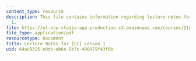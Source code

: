 ```yaml
---
content_type: resource
description: This file contains information regarding lecture notes for [LC] lesson
  1.
file: https://ol-ocw-studio-app-production.s3.amazonaws.com/courses/21g-107-chinese-i-streamlined-fall-2014/64ac9325e0dcab6e5b7c490975f43f6b_MIT21G_107F14_Chars1.pdf
file_type: application/pdf
resourcetype: Document
title: Lecture Notes for [LC] Lesson 1
uid: 64ac9325-e0dc-ab6e-5b7c-490975f43f6b
---
```

